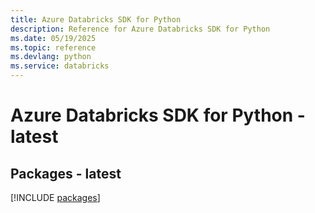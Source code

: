 ```yaml
---
title: Azure Databricks SDK for Python
description: Reference for Azure Databricks SDK for Python
ms.date: 05/19/2025
ms.topic: reference
ms.devlang: python
ms.service: databricks
---
```

# Azure Databricks SDK for Python - latest
## Packages - latest
[!INCLUDE [packages](databricks-index.md)]